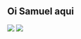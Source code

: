 ## Oi Samuel aqui

<div>
  <img src= "https://github-readme-stats.vercel.app/api?username=anuraghazra&theme=calm_pink&show_icons=true&bg_color:90deg,black, white" />
  <img src= "https://github-readme-stats.vercel.app/api/top-langs/?username=anuraghazra&layout=donut"/>
</div>

